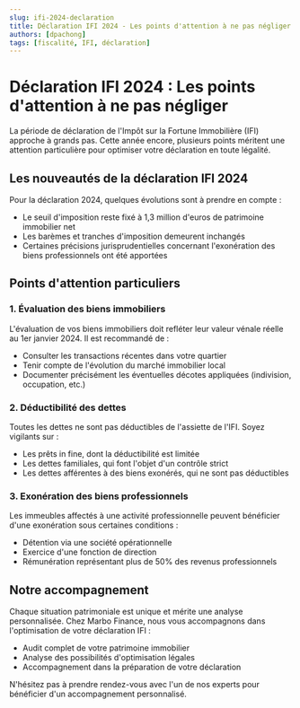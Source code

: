 ```yaml
---
slug: ifi-2024-declaration
title: Déclaration IFI 2024 - Les points d'attention à ne pas négliger
authors: [dpachong]
tags: [fiscalité, IFI, déclaration]
---
```


# Déclaration IFI 2024 : Les points d'attention à ne pas négliger

La période de déclaration de l'Impôt sur la Fortune Immobilière (IFI) approche à grands pas. Cette année encore, plusieurs points méritent une attention particulière pour optimiser votre déclaration en toute légalité.

## Les nouveautés de la déclaration IFI 2024

Pour la déclaration 2024, quelques évolutions sont à prendre en compte :

- Le seuil d'imposition reste fixé à 1,3 million d'euros de patrimoine immobilier net
- Les barèmes et tranches d'imposition demeurent inchangés
- Certaines précisions jurisprudentielles concernant l'exonération des biens professionnels ont été apportées

## Points d'attention particuliers

### 1. Évaluation des biens immobiliers

L'évaluation de vos biens immobiliers doit refléter leur valeur vénale réelle au 1er janvier 2024. Il est recommandé de :

- Consulter les transactions récentes dans votre quartier
- Tenir compte de l'évolution du marché immobilier local
- Documenter précisément les éventuelles décotes appliquées (indivision, occupation, etc.)

### 2. Déductibilité des dettes

Toutes les dettes ne sont pas déductibles de l'assiette de l'IFI. Soyez vigilants sur :

- Les prêts in fine, dont la déductibilité est limitée
- Les dettes familiales, qui font l'objet d'un contrôle strict
- Les dettes afférentes à des biens exonérés, qui ne sont pas déductibles

### 3. Exonération des biens professionnels

Les immeubles affectés à une activité professionnelle peuvent bénéficier d'une exonération sous certaines conditions :

- Détention via une société opérationnelle
- Exercice d'une fonction de direction
- Rémunération représentant plus de 50% des revenus professionnels

## Notre accompagnement

Chaque situation patrimoniale est unique et mérite une analyse personnalisée. Chez Marbo Finance, nous vous accompagnons dans l'optimisation de votre déclaration IFI :

- Audit complet de votre patrimoine immobilier
- Analyse des possibilités d'optimisation légales
- Accompagnement dans la préparation de votre déclaration

N'hésitez pas à prendre rendez-vous avec l'un de nos experts pour bénéficier d'un accompagnement personnalisé.
